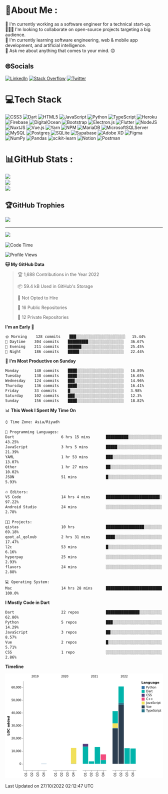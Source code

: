 # 💫About Me :
🔭 I'm currently working as a software engineer for a technical start-up.<br />
🙋🏻‍♂️ I'm looking to collaborate on open-source projects targeting a big audience.<br />
🌱 I'm currently learning software engineering, web & mobile app development, and artificial intelligence.<br />
💬 Ask me about anything that comes to your mind. 😊<br />


## 🌐Socials
[![LinkedIn](https://img.shields.io/badge/LinkedIn-%230077B5.svg?logo=linkedin&logoColor=white)](https://linkedin.com/in/abdullah-metwally-86b243108) [![Stack Overflow](https://img.shields.io/badge/-Stackoverflow-FE7A16?logo=stack-overflow&logoColor=white)](https://stackoverflow.com/users/7632109/abdullah) [![Twitter](https://img.shields.io/badge/Twitter-%231DA1F2.svg?logo=Twitter&logoColor=white)](https://twitter.com/MrAbdullah_104) 

# 💻Tech Stack
![CSS3](https://img.shields.io/badge/css3-%231572B6.svg?style=for-the-badge&logo=css3&logoColor=white) ![Dart](https://img.shields.io/badge/dart-%230175C2.svg?style=for-the-badge&logo=dart&logoColor=white) ![HTML5](https://img.shields.io/badge/html5-%23E34F26.svg?style=for-the-badge&logo=html5&logoColor=white) ![JavaScript](https://img.shields.io/badge/javascript-%23323330.svg?style=for-the-badge&logo=javascript&logoColor=%23F7DF1E) ![Python](https://img.shields.io/badge/python-3670A0?style=for-the-badge&logo=python&logoColor=ffdd54) ![TypeScript](https://img.shields.io/badge/typescript-%23007ACC.svg?style=for-the-badge&logo=typescript&logoColor=white) ![Heroku](https://img.shields.io/badge/heroku-%23430098.svg?style=for-the-badge&logo=heroku&logoColor=white) ![Firebase](https://img.shields.io/badge/firebase-%23039BE5.svg?style=for-the-badge&logo=firebase) ![DigitalOcean](https://img.shields.io/badge/DigitalOcean-%230167ff.svg?style=for-the-badge&logo=digitalOcean&logoColor=white) ![Bootstrap](https://img.shields.io/badge/bootstrap-%23563D7C.svg?style=for-the-badge&logo=bootstrap&logoColor=white) ![Electron.js](https://img.shields.io/badge/Electron-191970?style=for-the-badge&logo=Electron&logoColor=white) ![Flutter](https://img.shields.io/badge/Flutter-%2302569B.svg?style=for-the-badge&logo=Flutter&logoColor=white) ![NodeJS](https://img.shields.io/badge/node.js-6DA55F?style=for-the-badge&logo=node.js&logoColor=white) ![NuxtJS](https://img.shields.io/badge/Nuxt-black?style=for-the-badge&logo=nuxt.js&logoColor=white) ![Vue.js](https://img.shields.io/badge/vuejs-%2335495e.svg?style=for-the-badge&logo=vuedotjs&logoColor=%234FC08D) ![Yarn](https://img.shields.io/badge/yarn-%232C8EBB.svg?style=for-the-badge&logo=yarn&logoColor=white) ![NPM](https://img.shields.io/badge/NPM-%23000000.svg?style=for-the-badge&logo=npm&logoColor=white) ![MariaDB](https://img.shields.io/badge/MariaDB-003545?style=for-the-badge&logo=mariadb&logoColor=white) ![MicrosoftSQLServer](https://img.shields.io/badge/Microsoft%20SQL%20Sever-CC2927?style=for-the-badge&logo=microsoft%20sql%20server&logoColor=white) ![MySQL](https://img.shields.io/badge/mysql-%2300f.svg?style=for-the-badge&logo=mysql&logoColor=white) ![Postgres](https://img.shields.io/badge/postgres-%23316192.svg?style=for-the-badge&logo=postgresql&logoColor=white) ![SQLite](https://img.shields.io/badge/sqlite-%2307405e.svg?style=for-the-badge&logo=sqlite&logoColor=white) 	![Supabase](https://img.shields.io/badge/Supabase-3ECF8E?style=for-the-badge&logo=supabase&logoColor=white) ![Adobe XD](https://img.shields.io/badge/Adobe%20XD-470137?style=for-the-badge&logo=Adobe%20XD&logoColor=#FF61F6) 	![Figma](https://img.shields.io/badge/figma-%23F24E1E.svg?style=for-the-badge&logo=figma&logoColor=white) ![NumPy](https://img.shields.io/badge/numpy-%23013243.svg?style=for-the-badge&logo=numpy&logoColor=white) ![Pandas](https://img.shields.io/badge/pandas-%23150458.svg?style=for-the-badge&logo=pandas&logoColor=white) ![scikit-learn](https://img.shields.io/badge/scikit--learn-%23F7931E.svg?style=for-the-badge&logo=scikit-learn&logoColor=white) ![Notion](https://img.shields.io/badge/Notion-%23000000.svg?style=for-the-badge&logo=notion&logoColor=white) ![Postman](https://img.shields.io/badge/Postman-FF6C37?style=for-the-badge&logo=postman&logoColor=white)
# 📊GitHub Stats :
![](https://github-readme-stats.vercel.app/api?username=Abdullah104&theme=city_light&hide_border=true&include_all_commits=true&count_private=true)<br/>
![](https://github-readme-streak-stats.herokuapp.com/?user=Abdullah104&theme=city_light&hide_border=true)<br/>
![](https://github-readme-stats.vercel.app/api/top-langs/?username=Abdullah104&theme=city_light&hide_border=true&include_all_commits=true&count_private=true&layout=compact)

## 🏆GitHub Trophies
![](https://github-profile-trophy.vercel.app/?username=Abdullah104&theme=flat&no-frame=true&no-bg=false&margin-w=4)

---
[![](https://visitcount.itsvg.in/api?id=Abdullah104&icon=9&color=6)](https://visitcount.itsvg.in)


<!--START_SECTION:waka-->
![Code Time](http://img.shields.io/badge/Code%20Time-201%20hrs%2021%20mins-blue)

![Profile Views](http://img.shields.io/badge/Profile%20Views-0-blue)

**🐱 My GitHub Data** 

> 🏆 1,688 Contributions in the Year 2022
 > 
> 📦 59.4 kB Used in GitHub's Storage 
 > 
> 🚫 Not Opted to Hire
 > 
> 📜 16 Public Repositories 
 > 
> 🔑 12 Private Repositories  
 > 
**I'm an Early 🐤** 

```text
🌞 Morning    128 commits    ███░░░░░░░░░░░░░░░░░░░░░░   15.44% 
🌆 Daytime    304 commits    █████████░░░░░░░░░░░░░░░░   36.67% 
🌃 Evening    211 commits    ██████░░░░░░░░░░░░░░░░░░░   25.45% 
🌙 Night      186 commits    █████░░░░░░░░░░░░░░░░░░░░   22.44%

```
📅 **I'm Most Productive on Sunday** 

```text
Monday       140 commits    ████░░░░░░░░░░░░░░░░░░░░░   16.89% 
Tuesday      138 commits    ████░░░░░░░░░░░░░░░░░░░░░   16.65% 
Wednesday    124 commits    ███░░░░░░░░░░░░░░░░░░░░░░   14.96% 
Thursday     136 commits    ████░░░░░░░░░░░░░░░░░░░░░   16.41% 
Friday       33 commits     █░░░░░░░░░░░░░░░░░░░░░░░░   3.98% 
Saturday     102 commits    ███░░░░░░░░░░░░░░░░░░░░░░   12.3% 
Sunday       156 commits    ████░░░░░░░░░░░░░░░░░░░░░   18.82%

```


📊 **This Week I Spent My Time On** 

```text
⌚︎ Time Zone: Asia/Riyadh

💬 Programming Languages: 
Dart                     6 hrs 15 mins       ██████████░░░░░░░░░░░░░░░   43.25% 
JavaScript               3 hrs 5 mins        █████░░░░░░░░░░░░░░░░░░░░   21.39% 
YAML                     1 hr 53 mins        ███░░░░░░░░░░░░░░░░░░░░░░   13.07% 
Other                    1 hr 27 mins        ██░░░░░░░░░░░░░░░░░░░░░░░   10.02% 
JSON                     51 mins             █░░░░░░░░░░░░░░░░░░░░░░░░   5.93%

🔥 Editors: 
VS Code                  14 hrs 4 mins       ████████████████████████░   97.22% 
Android Studio           24 mins             ░░░░░░░░░░░░░░░░░░░░░░░░░   2.78%

🐱‍💻 Projects: 
qistas                   10 hrs              █████████████████░░░░░░░░   69.18% 
qoot_al_qoloub           2 hrs 31 mins       ████░░░░░░░░░░░░░░░░░░░░░   17.47% 
l2c                      53 mins             █░░░░░░░░░░░░░░░░░░░░░░░░   6.16% 
hyperpay                 25 mins             ░░░░░░░░░░░░░░░░░░░░░░░░░   2.93% 
flavors                  24 mins             ░░░░░░░░░░░░░░░░░░░░░░░░░   2.88%

💻 Operating System: 
Mac                      14 hrs 28 mins      █████████████████████████   100.0%

```

**I Mostly Code in Dart** 

```text
Dart                     22 repos            ███████████████░░░░░░░░░░   62.86% 
Python                   5 repos             ███░░░░░░░░░░░░░░░░░░░░░░   14.29% 
JavaScript               3 repos             ██░░░░░░░░░░░░░░░░░░░░░░░   8.57% 
Vue                      2 repos             █░░░░░░░░░░░░░░░░░░░░░░░░   5.71% 
CSS                      1 repo              ░░░░░░░░░░░░░░░░░░░░░░░░░   2.86%

```


**Timeline**

![Chart not found](https://raw.githubusercontent.com/Abdullah104/Abdullah104/main/charts/bar_graph.png) 


 Last Updated on 27/10/2022 02:12:47 UTC
<!--END_SECTION:waka-->
